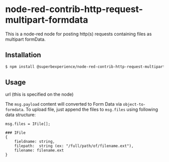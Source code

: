 # node-red-contrib-http-request-multipart-formdata
This is a node-red node for posting http(s) requests containing files as multipart formData.

## Installation
```sh
$ npm install @superbexperience/node-red-contrib-http-request-multipart-formdata
```

## Usage
url (this is specified on the node)

The `msg.payload` content will converted to Form Data via `object-to-formdata`.
To upload file, just append the files to `msg.files` using following data structure:

```
msg.files = IFile[];

### IFile
{
    fieldname: string,
    filepath:  string (ex: "/full/path/of/filename.ext"),
    filename: filename.ext
}
```
